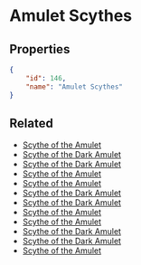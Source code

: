 # Amulet Scythes

<no description available>

## Properties

```json
{
    "id": 146,
    "name": "Amulet Scythes"
}
```

## Related

- [Scythe of the Amulet](../items/18216-scythe-of-the-amulet.md)
- [Scythe of the Dark Amulet](../items/18217-scythe-of-the-dark-amulet.md)
- [Scythe of the Dark Amulet](../items/10299-scythe-of-the-dark-amulet.md)
- [Scythe of the Amulet](../items/10293-scythe-of-the-amulet.md)
- [Scythe of the Amulet](../items/10292-scythe-of-the-amulet.md)
- [Scythe of the Dark Amulet](../items/10298-scythe-of-the-dark-amulet.md)
- [Scythe of the Dark Amulet](../items/10297-scythe-of-the-dark-amulet.md)
- [Scythe of the Amulet](../items/10291-scythe-of-the-amulet.md)
- [Scythe of the Amulet](../items/10290-scythe-of-the-amulet.md)
- [Scythe of the Dark Amulet](../items/10296-scythe-of-the-dark-amulet.md)
- [Scythe of the Dark Amulet](../items/10295-scythe-of-the-dark-amulet.md)
- [Scythe of the Amulet](../items/10289-scythe-of-the-amulet.md)

